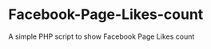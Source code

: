 Facebook-Page-Likes-count
=========================

A simple PHP script to show Facebook Page Likes count